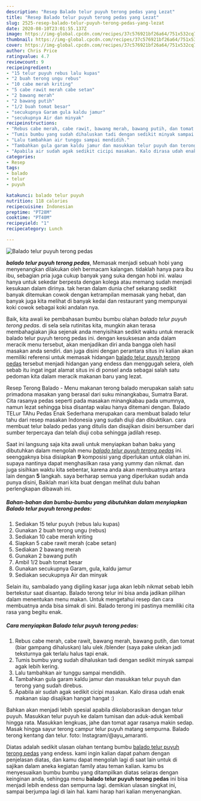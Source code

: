 ```yaml
---
description: "Resep Balado telur puyuh terong pedas yang Lezat"
title: "Resep Balado telur puyuh terong pedas yang Lezat"
slug: 2525-resep-balado-telur-puyuh-terong-pedas-yang-lezat
date: 2020-08-10T23:01:55.137Z
image: https://img-global.cpcdn.com/recipes/37c576921bf26a64/751x532cq70/balado-telur-puyuh-terong-pedas-foto-resep-utama.jpg
thumbnail: https://img-global.cpcdn.com/recipes/37c576921bf26a64/751x532cq70/balado-telur-puyuh-terong-pedas-foto-resep-utama.jpg
cover: https://img-global.cpcdn.com/recipes/37c576921bf26a64/751x532cq70/balado-telur-puyuh-terong-pedas-foto-resep-utama.jpg
author: Chris Price
ratingvalue: 4.7
reviewcount: 9
recipeingredient:
- "15 telur puyuh rebus lalu kupas"
- "2 buah terong ungu rebus"
- "10 cabe merah kriting"
- "5 cabe rawit merah cabe setan"
- "2 bawang merah"
- "2 bawang putih"
- "1/2 buah tomat besar"
- "secukupnya Garam gula kaldu jamur"
- "secukupnya Air dan minyak"
recipeinstructions:
- "Rebus cabe merah, cabe rawit, bawang merah, bawang putih, dan tomat (biar gampang dihaluskan) lalu ulek /blender (saya pake ulekan jadi teksturnya gak terlalu halus tapi enak."
- "Tumis bumbu yang sudah dihaluskan tadi dengan sedikit minyak sampai agak lebih kering."
- "Lalu tambahkan air tunggu sampai mendidih."
- "Tambahkan gula garam kaldu jamur dan masukkan telur puyuh dan terong yang sudah direbus."
- "Apabila air sudah agak sedikit cicipi masakan. Kalo dirasa udah enak makanan siap disajikan hangat hangat :)"
categories:
- Resep
tags:
- balado
- telur
- puyuh

katakunci: balado telur puyuh 
nutrition: 118 calories
recipecuisine: Indonesian
preptime: "PT28M"
cooktime: "PT40M"
recipeyield: "1"
recipecategory: Lunch

---
```



![Balado telur puyuh terong pedas](https://img-global.cpcdn.com/recipes/37c576921bf26a64/751x532cq70/balado-telur-puyuh-terong-pedas-foto-resep-utama.jpg)

<b><i>balado telur puyuh terong pedas</i></b>, Memasak menjadi sebuah hobi yang menyenangkan dilakukan oleh bermacam kalangan. tidaklah hanya para ibu ibu, sebagian pria juga cukup banyak yang suka dengan hobi ini. walau hanya untuk sekedar berpesta dengan kolega atau memang sudah menjadi kesukaan dalam dirinya. tak heran dalam dunia chef sekarang sedikit banyak ditemukan cowok dengan ketrampilan memasak yang hebat, dan banyak juga kita melihat di banyak kedai dan restaurant yang mempunyai koki cowok sebagai koki andalan nya.

Baik, kita awali ke pembahasan bumbu bumbu olahan <i>balado telur puyuh terong pedas</i>. di sela sela rutinitas kita, mungkin akan terasa membahagiakan jika sejenak anda menyisihkan sedikit waktu untuk meracik balado telur puyuh terong pedas ini. dengan kesuksesan anda dalam meracik menu tersebut, akan menjadikan diri anda bangga oleh hasil masakan anda sendiri. dan juga disini dengan perantara situs ini kalian akan memiliki referensi untuk memasak hidangan <u>balado telur puyuh terong pedas</u> tersebut menjadi hidangan yang endess dan menggugah selera, oleh sebab itu ingat ingat alamat situs ini di ponsel anda sebagai salah satu pedoman kita dalam meracik makanan baru yang lezat.

Resep Terong Balado - Menu makanan terong balado merupakan salah satu primadona masakan yang berasal dari suku minangkabau, Sumatra Barat. Cita rasanya pedas seperti pada masakan minangkabau pada umumnya, namun lezat sehingga bisa disantap walau hanya ditemani dengan. Balado TELur TAhu Pedas Enak Sederhana merupakan cara membuat balado telur tahu dari resep masakan Indonesia yang sudah diuji dan dibuktikan. cara membuat telur balado pedas yang ditulis dan disajikan disini bersumber dari sumber terpercaya dan telah diuji coba sehingga jadilah resep.


Saat ini langsung saja kita awali untuk menyiapkan bahan baku yang dibutuhkan dalam mengolah menu <u><i>balado telur puyuh terong pedas</i></u> ini. seenggaknya bisa disiapkan <b>9</b> komposisi yang diperlukan untuk olahan ini. supaya nantinya dapat menghasilkan rasa yang yummy dan nikmat. dan juga sisihkan waktu kita sebentar, karena anda akan membuatnya antara lain dengan <b>5</b> langkah. saya berharap semua yang diperlukan sudah anda punya disini, Baiklah mari kita buat dengan melihat dulu bahan perlengkapan dibawah ini.

<!--inarticleads1-->

##### Bahan-bahan dan bumbu-bumbu yang dibutuhkan dalam menyiapkan Balado telur puyuh terong pedas:

1. Sediakan 15 telur puyuh (rebus lalu kupas)
1. Gunakan 2 buah terong ungu (rebus)
1. Sediakan 10 cabe merah kriting
1. Siapkan 5 cabe rawit merah (cabe setan)
1. Sediakan 2 bawang merah
1. Gunakan 2 bawang putih
1. Ambil 1/2 buah tomat besar
1. Gunakan secukupnya Garam, gula, kaldu jamur
1. Sediakan secukupnya Air dan minyak


Selain itu, sambalado yang digiling kasar juga akan lebih nikmat sebab lebih bertekstur saat disantap. Balado terong telur ini bisa anda jadikan pilihan dalam menentukan menu makan. Untuk mengetahui resep dan cara membuatnya anda bisa simak di sini. Balado terong ini pastinya memiliki cita rasa yang begitu enak. 

<!--inarticleads2-->

##### Cara menyiapkan Balado telur puyuh terong pedas:

1. Rebus cabe merah, cabe rawit, bawang merah, bawang putih, dan tomat (biar gampang dihaluskan) lalu ulek /blender (saya pake ulekan jadi teksturnya gak terlalu halus tapi enak.
1. Tumis bumbu yang sudah dihaluskan tadi dengan sedikit minyak sampai agak lebih kering.
1. Lalu tambahkan air tunggu sampai mendidih.
1. Tambahkan gula garam kaldu jamur dan masukkan telur puyuh dan terong yang sudah direbus.
1. Apabila air sudah agak sedikit cicipi masakan. Kalo dirasa udah enak makanan siap disajikan hangat hangat :)


Bahkan akan menjadi lebih spesial apabila dikolaborasikan dengan telur puyuh. Masukkan telur puyuh ke dalam tumisan dan aduk-aduk kembali hingga rata. Masukkan lengkuas, jahe dan tomat agar rasanya makin sedap. Masak hingga sayur terong campur telur puyuh matang sempurna. Balado terong kentang dan telur. foto: Instagram/@ayu_amaranti. 

Diatas adalah sedikit ulasan olahan tentang bumbu <u>balado telur puyuh terong pedas</u> yang endess. kami ingin kalian dapat paham dengan penjelasan diatas, dan kamu dapat mengolah lagi di saat lain untuk di sajikan dalam aneka kegiatan family atau teman kalian. kamu bs menyesuaikan bumbu bumbu yang ditampilkan diatas selaras dengan keinginan anda, sehingga menu <b>balado telur puyuh terong pedas</b> ini bisa menjadi lebih endess dan sempurna lagi. demikian ulasan singkat ini, sampai berjumpa lagi di lain hal. kami harap hari kalian menyenangkan.
